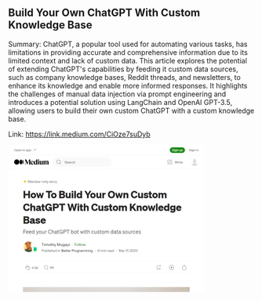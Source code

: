## Build Your Own ChatGPT With Custom Knowledge Base
Summary: ChatGPT, a popular tool used for automating various tasks, has limitations in providing accurate and comprehensive information due to its limited context and lack of custom data. This article explores the potential of extending ChatGPT's capabilities by feeding it custom data sources, such as company knowledge bases, Reddit threads, and newsletters, to enhance its knowledge and enable more informed responses. It highlights the challenges of manual data injection via prompt engineering and introduces a potential solution using LangChain and OpenAI GPT-3.5, allowing users to build their own custom ChatGPT with a custom knowledge base.

Link: https://link.medium.com/CiOze7suDyb

<img src="/img/a7ec49f0-f34f-4ceb-bc03-78434967d362.png" width="400" />
<br/><br/>
